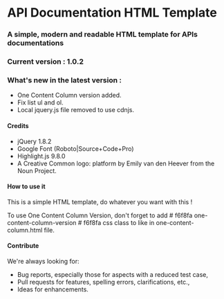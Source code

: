 # API Documentation HTML Template

### A simple, modern and readable HTML template for APIs documentations

### Current version : 1.0.2
### What's new in the latest version :
* One Content Column version added.
* Fix list ul and ol.
* Local jquery.js file removed to use cdnjs.

#### Credits
* jQuery 1.8.2
* Google Font (Roboto|Source+Code+Pro)
* Highlight.js 9.8.0
* A Creative Common logo: platform by Emily van den Heever from the Noun Project.

#### How to use it
This is a simple HTML template, do whatever you want with this !

To use One Content Column Version, don't forget to add # f6f8fa one-content-column-version # f6f8fa css class to <body> like in one-content-column.html file.

#### Contribute
We're always looking for:

* Bug reports, especially those for aspects with a reduced test case,
* Pull requests for features, spelling errors, clarifications, etc.,
* Ideas for enhancements.
